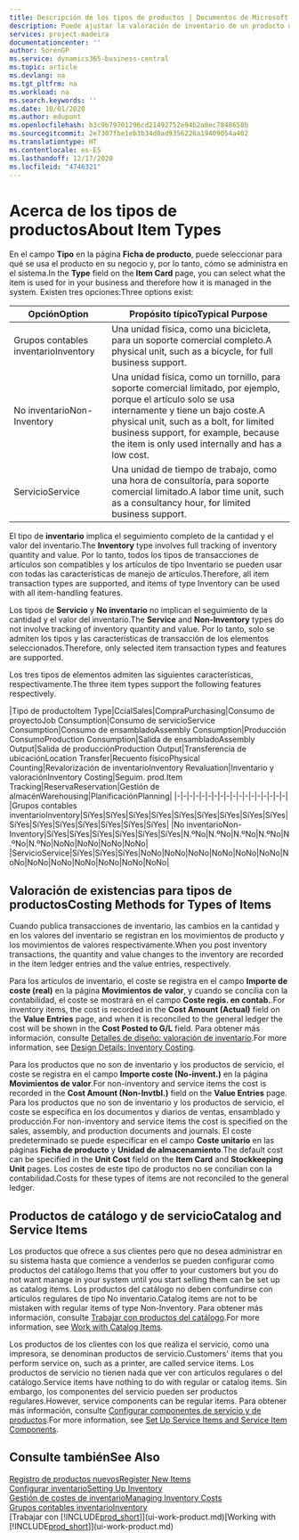 ```yaml
---
title: Descripción de los tipos de productos | Documentos de Microsoft
description: Puede ajustar la valoración de inventario de un producto utilizando los métodos de costes FIFO o Promedio, por ejemplo, cuando los costes de producto cambien por motivos distintos de las transacciones.
services: project-madeira
documentationcenter: ''
author: SorenGP
ms.service: dynamics365-business-central
ms.topic: article
ms.devlang: na
ms.tgt_pltfrm: na
ms.workload: na
ms.search.keywords: ''
ms.date: 10/01/2020
ms.author: edupont
ms.openlocfilehash: b3c9b79701296cd21492752e94b2a0ec7848658b
ms.sourcegitcommit: 2e7307fbe1eb3b34d0ad9356226a19409054a402
ms.translationtype: HT
ms.contentlocale: es-ES
ms.lasthandoff: 12/17/2020
ms.locfileid: "4746321"
---
```

# <a name="about-item-types"></a><span data-ttu-id="b3216-103">Acerca de los tipos de productos</span><span class="sxs-lookup"><span data-stu-id="b3216-103">About Item Types</span></span>
<span data-ttu-id="b3216-104">En el campo **Tipo** en la página **Ficha de producto**, puede seleccionar para qué se usa el producto en su negocio y, por lo tanto, cómo se administra en el sistema.</span><span class="sxs-lookup"><span data-stu-id="b3216-104">In the **Type** field on the **Item Card** page, you can select what the item is used for in your business and therefore how it is managed in the system.</span></span> <span data-ttu-id="b3216-105">Existen tres opciones:</span><span class="sxs-lookup"><span data-stu-id="b3216-105">Three options exist:</span></span>

|<span data-ttu-id="b3216-106">Opción</span><span class="sxs-lookup"><span data-stu-id="b3216-106">Option</span></span>|<span data-ttu-id="b3216-107">Propósito típico</span><span class="sxs-lookup"><span data-stu-id="b3216-107">Typical Purpose</span></span>|
|------|-----------|
|<span data-ttu-id="b3216-108">Grupos contables inventario</span><span class="sxs-lookup"><span data-stu-id="b3216-108">Inventory</span></span>|<span data-ttu-id="b3216-109">Una unidad física, como una bicicleta, para un soporte comercial completo.</span><span class="sxs-lookup"><span data-stu-id="b3216-109">A physical unit, such as a bicycle, for full business support.</span></span>|
|<span data-ttu-id="b3216-110">No inventario</span><span class="sxs-lookup"><span data-stu-id="b3216-110">Non-Inventory</span></span>|<span data-ttu-id="b3216-111">Una unidad física, como un tornillo, para soporte comercial limitado, por ejemplo, porque el artículo solo se usa internamente y tiene un bajo coste.</span><span class="sxs-lookup"><span data-stu-id="b3216-111">A physical unit, such as a bolt, for limited business support, for example, because the item is only used internally and has a low cost.</span></span>|
|<span data-ttu-id="b3216-112">Servicio</span><span class="sxs-lookup"><span data-stu-id="b3216-112">Service</span></span>|<span data-ttu-id="b3216-113">Una unidad de tiempo de trabajo, como una hora de consultoría, para soporte comercial limitado.</span><span class="sxs-lookup"><span data-stu-id="b3216-113">A labor time unit, such as a consultancy hour, for limited business support.</span></span>|

<span data-ttu-id="b3216-114">El tipo de **inventario** implica el seguimiento completo de la cantidad y el valor del inventario.</span><span class="sxs-lookup"><span data-stu-id="b3216-114">The **Inventory** type involves full tracking of inventory quantity and value.</span></span> <span data-ttu-id="b3216-115">Por lo tanto, todos los tipos de transacciones de artículos son compatibles y los artículos de tipo Inventario se pueden usar con todas las características de manejo de artículos.</span><span class="sxs-lookup"><span data-stu-id="b3216-115">Therefore, all item transaction types are supported, and items of type Inventory can be used with all item-handling features.</span></span>

<span data-ttu-id="b3216-116">Los tipos de **Servicio** y **No inventario** no implican el seguimiento de la cantidad y el valor del inventario.</span><span class="sxs-lookup"><span data-stu-id="b3216-116">The **Service** and **Non-Inventory** types do not involve tracking of inventory quantity and value.</span></span> <span data-ttu-id="b3216-117">Por lo tanto, solo se admiten los tipos y las características de transacción de los elementos seleccionados.</span><span class="sxs-lookup"><span data-stu-id="b3216-117">Therefore, only selected item transaction types and features are supported.</span></span>

<span data-ttu-id="b3216-118">Los tres tipos de elementos admiten las siguientes características, respectivamente.</span><span class="sxs-lookup"><span data-stu-id="b3216-118">The three item types support the following features respectively.</span></span>

|<span data-ttu-id="b3216-119">Tipo de producto</span><span class="sxs-lookup"><span data-stu-id="b3216-119">Item Type</span></span>|<span data-ttu-id="b3216-120">Ccial</span><span class="sxs-lookup"><span data-stu-id="b3216-120">Sales</span></span>|<span data-ttu-id="b3216-121">Compra</span><span class="sxs-lookup"><span data-stu-id="b3216-121">Purchasing</span></span>|<span data-ttu-id="b3216-122">Consumo de proyecto</span><span class="sxs-lookup"><span data-stu-id="b3216-122">Job Consumption</span></span>|<span data-ttu-id="b3216-123">Consumo de servicio</span><span class="sxs-lookup"><span data-stu-id="b3216-123">Service Consumption</span></span>|<span data-ttu-id="b3216-124">Consumo de ensamblado</span><span class="sxs-lookup"><span data-stu-id="b3216-124">Assembly Consumption</span></span>|<span data-ttu-id="b3216-125">Producción Consumo</span><span class="sxs-lookup"><span data-stu-id="b3216-125">Production Consumption</span></span>|<span data-ttu-id="b3216-126">Salida de ensamblado</span><span class="sxs-lookup"><span data-stu-id="b3216-126">Assembly Output</span></span>|<span data-ttu-id="b3216-127">Salida de producción</span><span class="sxs-lookup"><span data-stu-id="b3216-127">Production Output</span></span>|<span data-ttu-id="b3216-128">Transferencia de ubicación</span><span class="sxs-lookup"><span data-stu-id="b3216-128">Location Transfer</span></span>|<span data-ttu-id="b3216-129">Recuento físico</span><span class="sxs-lookup"><span data-stu-id="b3216-129">Physical Counting</span></span>|<span data-ttu-id="b3216-130">Revalorización de inventario</span><span class="sxs-lookup"><span data-stu-id="b3216-130">Inventory Revaluation</span></span>|<span data-ttu-id="b3216-131">Inventario y valoración</span><span class="sxs-lookup"><span data-stu-id="b3216-131">Inventory Costing</span></span>|<span data-ttu-id="b3216-132">Seguim. prod.</span><span class="sxs-lookup"><span data-stu-id="b3216-132">Item Tracking</span></span>|<span data-ttu-id="b3216-133">Reserva</span><span class="sxs-lookup"><span data-stu-id="b3216-133">Reservation</span></span>|<span data-ttu-id="b3216-134">Gestión de almacén</span><span class="sxs-lookup"><span data-stu-id="b3216-134">Warehousing</span></span>|<span data-ttu-id="b3216-135">Planificación</span><span class="sxs-lookup"><span data-stu-id="b3216-135">Planning</span></span>|
|-|-|-|-|-|-|-|-|-|-|-|-|-|-|-|-|-|-|
|<span data-ttu-id="b3216-136">Grupos contables inventario</span><span class="sxs-lookup"><span data-stu-id="b3216-136">Inventory</span></span>|<span data-ttu-id="b3216-137">Sí</span><span class="sxs-lookup"><span data-stu-id="b3216-137">Yes</span></span>|<span data-ttu-id="b3216-138">Sí</span><span class="sxs-lookup"><span data-stu-id="b3216-138">Yes</span></span>|<span data-ttu-id="b3216-139">Sí</span><span class="sxs-lookup"><span data-stu-id="b3216-139">Yes</span></span>|<span data-ttu-id="b3216-140">Sí</span><span class="sxs-lookup"><span data-stu-id="b3216-140">Yes</span></span>|<span data-ttu-id="b3216-141">Sí</span><span class="sxs-lookup"><span data-stu-id="b3216-141">Yes</span></span>|<span data-ttu-id="b3216-142">Sí</span><span class="sxs-lookup"><span data-stu-id="b3216-142">Yes</span></span>|<span data-ttu-id="b3216-143">Sí</span><span class="sxs-lookup"><span data-stu-id="b3216-143">Yes</span></span>|<span data-ttu-id="b3216-144">Sí</span><span class="sxs-lookup"><span data-stu-id="b3216-144">Yes</span></span>|<span data-ttu-id="b3216-145">Sí</span><span class="sxs-lookup"><span data-stu-id="b3216-145">Yes</span></span>|<span data-ttu-id="b3216-146">Sí</span><span class="sxs-lookup"><span data-stu-id="b3216-146">Yes</span></span>|<span data-ttu-id="b3216-147">Sí</span><span class="sxs-lookup"><span data-stu-id="b3216-147">Yes</span></span>|<span data-ttu-id="b3216-148">Sí</span><span class="sxs-lookup"><span data-stu-id="b3216-148">Yes</span></span>|<span data-ttu-id="b3216-149">Sí</span><span class="sxs-lookup"><span data-stu-id="b3216-149">Yes</span></span>|<span data-ttu-id="b3216-150">Sí</span><span class="sxs-lookup"><span data-stu-id="b3216-150">Yes</span></span>|<span data-ttu-id="b3216-151">Sí</span><span class="sxs-lookup"><span data-stu-id="b3216-151">Yes</span></span>|<span data-ttu-id="b3216-152">Sí</span><span class="sxs-lookup"><span data-stu-id="b3216-152">Yes</span></span>|
|<span data-ttu-id="b3216-153">No inventario</span><span class="sxs-lookup"><span data-stu-id="b3216-153">Non-Inventory</span></span>|<span data-ttu-id="b3216-154">Sí</span><span class="sxs-lookup"><span data-stu-id="b3216-154">Yes</span></span>|<span data-ttu-id="b3216-155">Sí</span><span class="sxs-lookup"><span data-stu-id="b3216-155">Yes</span></span>|<span data-ttu-id="b3216-156">Sí</span><span class="sxs-lookup"><span data-stu-id="b3216-156">Yes</span></span>|<span data-ttu-id="b3216-157">Sí</span><span class="sxs-lookup"><span data-stu-id="b3216-157">Yes</span></span>|<span data-ttu-id="b3216-158">Sí</span><span class="sxs-lookup"><span data-stu-id="b3216-158">Yes</span></span>|<span data-ttu-id="b3216-159">Sí</span><span class="sxs-lookup"><span data-stu-id="b3216-159">Yes</span></span>|<span data-ttu-id="b3216-160">N.º</span><span class="sxs-lookup"><span data-stu-id="b3216-160">No</span></span>|<span data-ttu-id="b3216-161">N.º</span><span class="sxs-lookup"><span data-stu-id="b3216-161">No</span></span>|<span data-ttu-id="b3216-162">N.º</span><span class="sxs-lookup"><span data-stu-id="b3216-162">No</span></span>|<span data-ttu-id="b3216-163">N.º</span><span class="sxs-lookup"><span data-stu-id="b3216-163">No</span></span>|<span data-ttu-id="b3216-164">N.º</span><span class="sxs-lookup"><span data-stu-id="b3216-164">No</span></span>|<span data-ttu-id="b3216-165">N.º</span><span class="sxs-lookup"><span data-stu-id="b3216-165">No</span></span>|<span data-ttu-id="b3216-166">No</span><span class="sxs-lookup"><span data-stu-id="b3216-166">No</span></span>|<span data-ttu-id="b3216-167">No</span><span class="sxs-lookup"><span data-stu-id="b3216-167">No</span></span>|<span data-ttu-id="b3216-168">No</span><span class="sxs-lookup"><span data-stu-id="b3216-168">No</span></span>|<span data-ttu-id="b3216-169">No</span><span class="sxs-lookup"><span data-stu-id="b3216-169">No</span></span>|
|<span data-ttu-id="b3216-170">Servicio</span><span class="sxs-lookup"><span data-stu-id="b3216-170">Service</span></span>|<span data-ttu-id="b3216-171">Sí</span><span class="sxs-lookup"><span data-stu-id="b3216-171">Yes</span></span>|<span data-ttu-id="b3216-172">Sí</span><span class="sxs-lookup"><span data-stu-id="b3216-172">Yes</span></span>|<span data-ttu-id="b3216-173">Sí</span><span class="sxs-lookup"><span data-stu-id="b3216-173">Yes</span></span>|<span data-ttu-id="b3216-174">No</span><span class="sxs-lookup"><span data-stu-id="b3216-174">No</span></span>|<span data-ttu-id="b3216-175">No</span><span class="sxs-lookup"><span data-stu-id="b3216-175">No</span></span>|<span data-ttu-id="b3216-176">No</span><span class="sxs-lookup"><span data-stu-id="b3216-176">No</span></span>|<span data-ttu-id="b3216-177">No</span><span class="sxs-lookup"><span data-stu-id="b3216-177">No</span></span>|<span data-ttu-id="b3216-178">No</span><span class="sxs-lookup"><span data-stu-id="b3216-178">No</span></span>|<span data-ttu-id="b3216-179">No</span><span class="sxs-lookup"><span data-stu-id="b3216-179">No</span></span>|<span data-ttu-id="b3216-180">No</span><span class="sxs-lookup"><span data-stu-id="b3216-180">No</span></span>|<span data-ttu-id="b3216-181">No</span><span class="sxs-lookup"><span data-stu-id="b3216-181">No</span></span>|<span data-ttu-id="b3216-182">No</span><span class="sxs-lookup"><span data-stu-id="b3216-182">No</span></span>|<span data-ttu-id="b3216-183">No</span><span class="sxs-lookup"><span data-stu-id="b3216-183">No</span></span>|<span data-ttu-id="b3216-184">No</span><span class="sxs-lookup"><span data-stu-id="b3216-184">No</span></span>|<span data-ttu-id="b3216-185">No</span><span class="sxs-lookup"><span data-stu-id="b3216-185">No</span></span>|<span data-ttu-id="b3216-186">No</span><span class="sxs-lookup"><span data-stu-id="b3216-186">No</span></span>|

## <a name="costing-methods-for-types-of-items"></a><span data-ttu-id="b3216-187">Valoración de existencias para tipos de productos</span><span class="sxs-lookup"><span data-stu-id="b3216-187">Costing Methods for Types of Items</span></span>
<span data-ttu-id="b3216-188">Cuando publica transacciones de inventario, las cambios en la cantidad y en los valores del inventario se registran en los movimientos de producto y los movimientos de valores respectivamente.</span><span class="sxs-lookup"><span data-stu-id="b3216-188">When you post inventory transactions, the quantity and value changes to the inventory are recorded in the item ledger entries and the value entries, respectively.</span></span> 

<span data-ttu-id="b3216-189">Para los artículos de inventario, el coste se registra en el campo **Importe de coste (real)** en la página **Movimientos de valor**, y cuando se concilia con la contabilidad, el coste se mostrará en el campo **Coste regis. en contab.**.</span><span class="sxs-lookup"><span data-stu-id="b3216-189">For inventory items, the cost is recorded in the **Cost Amount (Actual)** field on the **Value Entries** page, and when it is reconciled to the general ledger the cost will be shown in the **Cost Posted to G/L** field.</span></span> <span data-ttu-id="b3216-190">Para obtener más información, consulte [Detalles de diseño: valoración de inventario](design-details-inventory-costing.md).</span><span class="sxs-lookup"><span data-stu-id="b3216-190">For more information, see [Design Details: Inventory Costing](design-details-inventory-costing.md).</span></span>

<span data-ttu-id="b3216-191">Para los productos que no son de inventario y los productos de servicio, el coste se registra en el campo **Importe coste (No-invent.)** en la página **Movimientos de valor**.</span><span class="sxs-lookup"><span data-stu-id="b3216-191">For non-inventory and service items the cost is recorded in the **Cost Amount (Non-Invtbl.)** field on the **Value Entries** page.</span></span> <span data-ttu-id="b3216-192">Para los productos que no son de inventario y los productos de servicio, el coste se especifica en los documentos y diarios de ventas, ensamblado y producción.</span><span class="sxs-lookup"><span data-stu-id="b3216-192">For non-inventory and service items the cost is specified on the sales, assembly, and production documents and journals.</span></span> <span data-ttu-id="b3216-193">El coste predeterminado se puede especificar en el campo **Coste unitario** en las páginas **Ficha de producto** y **Unidad de almacenamiento**.</span><span class="sxs-lookup"><span data-stu-id="b3216-193">The default cost can be specified in the **Unit Cost** field on the **Item Card** and **Stockkeeping Unit** pages.</span></span> <span data-ttu-id="b3216-194">Los costes de este tipo de productos no se concilian con la contabilidad.</span><span class="sxs-lookup"><span data-stu-id="b3216-194">Costs for these types of items are not reconciled to the general ledger.</span></span> 

## <a name="catalog-and-service-items"></a><span data-ttu-id="b3216-195">Productos de catálogo y de servicio</span><span class="sxs-lookup"><span data-stu-id="b3216-195">Catalog and Service Items</span></span>
<span data-ttu-id="b3216-196">Los productos que ofrece a sus clientes pero que no desea administrar en su sistema hasta que comience a venderlos se pueden configurar como productos del catálogo.</span><span class="sxs-lookup"><span data-stu-id="b3216-196">Items that you offer to your customers but you do not want manage in your system until you start selling them can be set up as catalog items.</span></span> <span data-ttu-id="b3216-197">Los productos del catálogo no deben confundirse con artículos regulares de tipo No inventario.</span><span class="sxs-lookup"><span data-stu-id="b3216-197">Catalog items are not to be mistaken with regular items of type Non-Inventory.</span></span> <span data-ttu-id="b3216-198">Para obtener más información, consulte [Trabajar con productos del catálogo](inventory-how-work-nonstock-items.md).</span><span class="sxs-lookup"><span data-stu-id="b3216-198">For more information, see [Work with Catalog Items](inventory-how-work-nonstock-items.md).</span></span>

<span data-ttu-id="b3216-199">Los productos de los clientes con los que realiza el servicio, como una impresora, se denominan productos de servicio.</span><span class="sxs-lookup"><span data-stu-id="b3216-199">Customers' items that you perform service on, such as a printer, are called service items.</span></span> <span data-ttu-id="b3216-200">Los productos de servicio no tienen nada que ver con artículos regulares o del catálogo.</span><span class="sxs-lookup"><span data-stu-id="b3216-200">Service items have nothing to do with regular or catalog items.</span></span> <span data-ttu-id="b3216-201">Sin embargo, los componentes del servicio pueden ser productos regulares.</span><span class="sxs-lookup"><span data-stu-id="b3216-201">However, service components can be regular items.</span></span> <span data-ttu-id="b3216-202">Para obtener más información, consulte [Configurar componentes de servicio y de productos](service-how-setup-service-items.md).</span><span class="sxs-lookup"><span data-stu-id="b3216-202">For more information, see [Set Up Service Items and Service Item Components](service-how-setup-service-items.md).</span></span>

## <a name="see-also"></a><span data-ttu-id="b3216-203">Consulte también</span><span class="sxs-lookup"><span data-stu-id="b3216-203">See Also</span></span>
[<span data-ttu-id="b3216-204">Registro de productos nuevos</span><span class="sxs-lookup"><span data-stu-id="b3216-204">Register New Items</span></span>](inventory-how-register-new-items.md)  
[<span data-ttu-id="b3216-205">Configurar inventario</span><span class="sxs-lookup"><span data-stu-id="b3216-205">Setting Up Inventory</span></span>](inventory-setup-inventory.md)  
[<span data-ttu-id="b3216-206">Gestión de costes de inventario</span><span class="sxs-lookup"><span data-stu-id="b3216-206">Managing Inventory Costs</span></span>](finance-manage-inventory-costs.md)  
[<span data-ttu-id="b3216-207">Grupos contables inventario</span><span class="sxs-lookup"><span data-stu-id="b3216-207">Inventory</span></span>](inventory-manage-inventory.md)  
<span data-ttu-id="b3216-208">[Trabajar con [!INCLUDE[prod_short](includes/prod_short.md)]](ui-work-product.md)</span><span class="sxs-lookup"><span data-stu-id="b3216-208">[Working with [!INCLUDE[prod_short](includes/prod_short.md)]](ui-work-product.md)</span></span>
